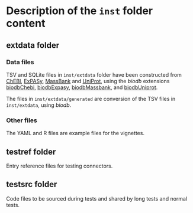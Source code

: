 # Description of the `inst` folder content

## extdata folder

### Data files

TSV and SQLite files in `inst/extdata` folder have been constructed from
[ChEBI](https://www.ebi.ac.uk/chebi/), [ExPASy](https://www.expasy.org/),
[MassBank](https://massbank.eu/MassBank/) and
[UniProt](https://www.uniprot.org/), using
the *biodb* extensions [biodbChebi](https://github.com/pkrog/biodbChebi), 
[biodbExpasy](https://github.com/pkrog/biodbExpasy),
[biodbMassbank](https://github.com/pkrog/biodbMassbank),
and
[biodbUniprot](https://github.com/pkrog/biodbUniprot).

The files in `inst/extdata/generated` are conversion of the TSV files in `inst/extdata`, using *biodb*.

### Other files

The YAML and R files are example files for the vignettes.

## testref folder

Entry reference files for testing connectors.

## testsrc folder

Code files to be sourced during tests and shared by long tests and normal tests.
